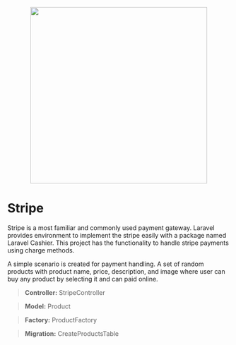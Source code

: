 
<p align="center"><a href="https://laravel.com" target="_blank"><img src="https://raw.githubusercontent.com/laravel/art/master/logo-lockup/5%20SVG/2%20CMYK/1%20Full%20Color/laravel-logolockup-cmyk-red.svg"  width="400"></a></p>

# Stripe

Stripe is a most familiar and commonly used payment gateway. Laravel provides environment to implement the stripe easily with a package named Laravel Cashier. This project has the functionality to handle stripe payments using charge methods.

A simple scenario is created for payment handling. A set of random products with product name, price, description, and image where user can buy any product by selecting it and can paid online.

> **Controller:** StripeController

> **Model:** Product

> **Factory:** ProductFactory

> **Migration:** CreateProductsTable